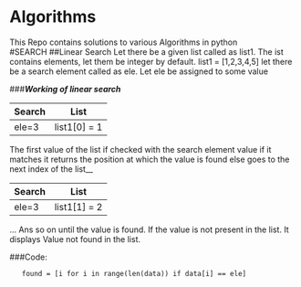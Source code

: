 # Algorithms
This Repo contains solutions to various Algorithms in python     
#SEARCH
##Linear Search
Let there be a given list called as list1. The ist contains elements, let them be integer by default.
 list1 = [1,2,3,4,5]
 let there be a search element called as ele. Let ele be assigned to some value
 
###***Working of linear search***

Search        | List 
------------- | -------------
ele=3         | list1[0] = 1
 
 The first value of the list if checked with the search element value if it matches it returns the position at which the value is found else goes to the next index of the list__

  Search        | List 
------------- | -------------
ele=3         | list1[1] = 2
 ...
 Ans so on until the value is found. If the value is not present in the list. It displays Value not found in the list.
 
 ###Code:
 ```buildoutcfg
    found = [i for i in range(len(data)) if data[i] == ele]
```
 
